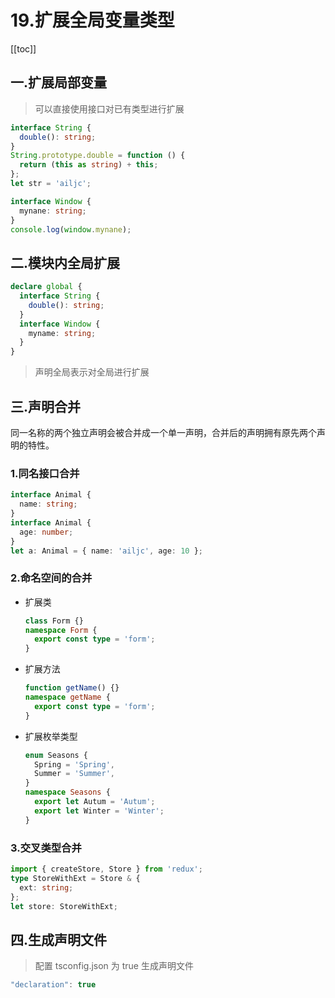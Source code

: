 # 19.扩展全局变量类型

[[toc]]

## 一.扩展局部变量

> 可以直接使用接口对已有类型进行扩展

```ts
interface String {
  double(): string;
}
String.prototype.double = function () {
  return (this as string) + this;
};
let str = 'ailjc';
```

```ts
interface Window {
  mynane: string;
}
console.log(window.mynane);
```

## 二.模块内全局扩展

```ts
declare global {
  interface String {
    double(): string;
  }
  interface Window {
    myname: string;
  }
}
```

> 声明全局表示对全局进行扩展

## 三.声明合并

同一名称的两个独立声明会被合并成一个单一声明，合并后的声明拥有原先两个声明的特性。

### 1.同名接口合并

```ts
interface Animal {
  name: string;
}
interface Animal {
  age: number;
}
let a: Animal = { name: 'ailjc', age: 10 };
```

### 2.命名空间的合并

- 扩展类
  ```ts
  class Form {}
  namespace Form {
    export const type = 'form';
  }
  ```
- 扩展方法
  ```ts
  function getName() {}
  namespace getName {
    export const type = 'form';
  }
  ```
- 扩展枚举类型
  ```ts
  enum Seasons {
    Spring = 'Spring',
    Summer = 'Summer',
  }
  namespace Seasons {
    export let Autum = 'Autum';
    export let Winter = 'Winter';
  }
  ```

### 3.交叉类型合并

```ts
import { createStore, Store } from 'redux';
type StoreWithExt = Store & {
  ext: string;
};
let store: StoreWithExt;
```

## 四.生成声明文件

> 配置 tsconfig.json 为 true 生成声明文件

```ts
"declaration": true
```
